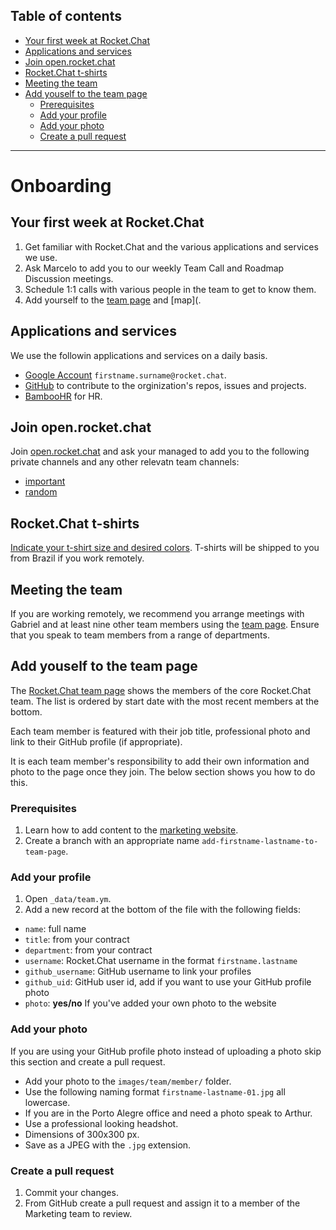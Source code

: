 
## Table of contents

- [Your first week at Rocket.Chat](your-first-week-at-rocket.chat)
- [Applications and services](applications-and-services)
- [Join open.rocket.chat](join-open.rocket.chat)
- [Rocket.Chat t-shirts](rocket.chat-t-shirts)
- [Meeting the team](meeting-the-team)
- [Add youself to the team page](add-youself-to-the-team-page)
  - [Prerequisites](prerequisites)
  - [Add your profile](add-your-profile)
  - [Add your photo](add-your-photo)
  - [Create a pull request](create-a-pull-request)

---

# Onboarding

## Your first week at Rocket.Chat

1. Get familiar with Rocket.Chat and the various applications and services we use.
1. Ask Marcelo to add you to our weekly Team Call and Roadmap Discussion meetings.
1. Schedule 1:1 calls with various people in the team to get to know them.
1. Add yourself to the [team page](/team) and [map](.

## Applications and services

We use the followin applications and services on a daily basis.

- [Google Account](http://mail.google.com) `firstname.surname@rocket.chat`.
- [GitHub](https://github.com) to contribute to the orginization's repos, issues and projects.
- [BambooHR](https://www.bamboohr.com) for HR.

## Join open.rocket.chat

Join [open.rocket.chat](https://open.rocket.chat) and ask your managed to add you to the following private channels and any other relevatn team channels:

- [important](https://open.rocket.chat/group/important)
- [random](https://open.rocket.chat/group/random)

## Rocket.Chat t-shirts

[Indicate your t-shirt size and desired colors](https://docs.google.com/spreadsheets/d/1zjOnlscEeHy5F1a40dQ04ct96S49q9PJ-Y4pTNpBzrQ/edit?usp=sharing).  T-shirts will be shipped to you from Brazil if you work remotely.

## Meeting the team

If you are working remotely, we recommend you arrange meetings with Gabriel and at least nine other team members using the [team page](https://rocket.chat/team). Ensure that you speak to team members from a range of departments.

## Add youself to the team page

The [Rocket.Chat team page](https://rocket.chat/team) shows the members of the core Rocket.Chat team. The list is ordered by start date with the most recent members at the bottom.

Each team member is featured with their job title, professional photo and link to their GitHub profile (if appropriate).

It is each team member's responsibility to add their own information and photo to the page once they join. The below section shows you how to do this.

### Prerequisites

1. Learn how to add content to the [marketing website](/handbook/marketing/index.html#how-we-publish).
1. Create a branch with an appropriate name `add-firstname-lastname-to-team-page`.

### Add your profile

1. Open `_data/team.ym`.
1. Add a new record at the bottom of the file with the following fields:
  - `name`: full name
  - `title`: from your contract
  - `department`: from your contract
  - `username`: Rocket.Chat username in the format `firstname.lastname`
  - `github_username`: GitHub username to link your profiles
  - `github_uid`: GitHub user id, add if you want to use your GitHub profile photo
  - `photo`: **yes/no** If you've added your own photo to the website

### Add your photo

If you are using your GitHub profile photo instead of uploading a photo skip this section and create a pull request.

- Add your photo to the `images/team/member/` folder.
- Use the following naming format `firstname-lastname-01.jpg` all lowercase.
- If you are in the Porto Alegre office and need a photo speak to Arthur.
- Use a professional looking headshot.
- Dimensions of 300x300 px.
- Save as a JPEG with the `.jpg` extension.

### Create a pull request

1. Commit your changes.
1. From GitHub create a pull request and assign it to a member of the Marketing team to review.
